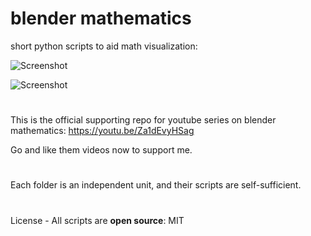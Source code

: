 # blender mathematics

short python scripts to aid math visualization:

![Screenshot](https://imgur.com/eQLnuql.png)


![Screenshot](https://imgur.com/a5Ark7J.png)

#
This is the official supporting repo for youtube series on blender mathematics: https://youtu.be/Za1dEvyHSag

Go and like them videos now to support me.
#
Each folder is an independent unit, and their scripts are self-sufficient.
#
License - All scripts are **open source**: MIT
